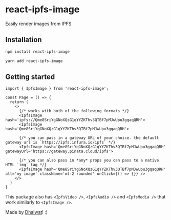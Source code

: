 # react-ipfs-image

Easily render images from IPFS.

## Installation

```bash
npm install react-ipfs-image

yarn add react-ipfs-image
```

## Getting started

```tsx
import { IpfsImage } from 'react-ipfs-image';

const Page = () => {
  return (
    <>
      {/* works with both of the following formats */}
      <IpfsImage hash='ipfs://Qme8SriYgGNoXQzG1qYYZKThv3QTBf7pMJwUpu3gqaqQRH'>
      <IpfsImage hash='Qme8SriYgGNoXQzG1qYYZKThv3QTBf7pMJwUpu3gqaqQRH'>

      {/* you can pass in a gateway URL of your choice. the default gateway url is `https://ipfs.infura.io/ipfs` */}
      <IpfsImage hash='Qme8SriYgGNoXQzG1qYYZKThv3QTBf7pMJwUpu3gqaqQRH' gatewayUrl='https://gateway.pinata.cloud/ipfs'>

      {/* you can also pass in *any* props you can pass to a native HTML `img` tag */}
      <IpfsImage hash='Qme8SriYgGNoXQzG1qYYZKThv3QTBf7pMJwUpu3gqaqQRH' alt='my image' className='mt-2 rounded' onClick={() => {}} />
    </>
  )
}
```

This package also has `<IpfsVideo />`, `<IpfsAudio />` and `<IpfsMedia />` that work similarly to `<IpfsImage />`.

Made by [Dhaiwat](https://twitter.com/dhaiwat10)! :)
